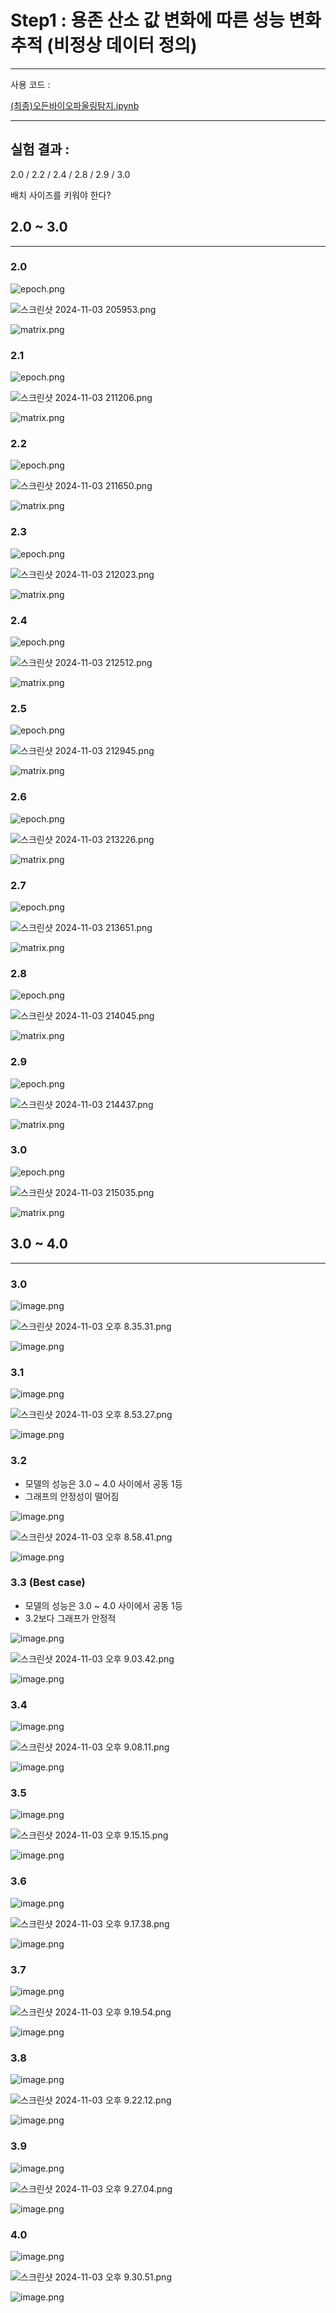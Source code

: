 # Step1 : 용존 산소 값 변화에 따른 성능 변화 추적 (비정상 데이터 정의)

---

사용 코드 : 

[(최종)오든바이오파울링탐지.ipynb](Step1%20%E1%84%8B%E1%85%AD%E1%86%BC%E1%84%8C%E1%85%A9%E1%86%AB%20%E1%84%89%E1%85%A1%E1%86%AB%E1%84%89%E1%85%A9%20%E1%84%80%E1%85%A1%E1%86%B9%20%E1%84%87%E1%85%A7%E1%86%AB%E1%84%92%E1%85%AA%E1%84%8B%E1%85%A6%20%E1%84%84%E1%85%A1%E1%84%85%E1%85%B3%E1%86%AB%20%E1%84%89%E1%85%A5%E1%86%BC%E1%84%82%E1%85%B3%E1%86%BC%20%E1%84%87%E1%85%A7%E1%86%AB%E1%84%92%E1%85%AA%20%2013308556ef3880d58401fdc55d457fd6/(%25E1%2584%258E%25E1%2585%25AC%25E1%2584%258C%25E1%2585%25A9%25E1%2586%25BC)%25E1%2584%258B%25E1%2585%25A9%25E1%2584%2583%25E1%2585%25B3%25E1%2586%25AB%25E1%2584%2587%25E1%2585%25A1%25E1%2584%258B%25E1%2585%25B5%25E1%2584%258B%25E1%2585%25A9%25E1%2584%2591%25E1%2585%25A1%25E1%2584%258B%25E1%2585%25AE%25E1%2586%25AF%25E1%2584%2585%25E1%2585%25B5%25E1%2586%25BC%25E1%2584%2590%25E1%2585%25A1%25E1%2586%25B7%25E1%2584%258C%25E1%2585%25B5.ipynb)

---

## 실험 결과 :

2.0 / 2.2 / 2.4 / 2.8 / 2.9 / 3.0

배치 사이즈를 키워야 한다?

## 2.0 ~ 3.0

---

### 2.0

![epoch.png](Step1%20%E1%84%8B%E1%85%AD%E1%86%BC%E1%84%8C%E1%85%A9%E1%86%AB%20%E1%84%89%E1%85%A1%E1%86%AB%E1%84%89%E1%85%A9%20%E1%84%80%E1%85%A1%E1%86%B9%20%E1%84%87%E1%85%A7%E1%86%AB%E1%84%92%E1%85%AA%E1%84%8B%E1%85%A6%20%E1%84%84%E1%85%A1%E1%84%85%E1%85%B3%E1%86%AB%20%E1%84%89%E1%85%A5%E1%86%BC%E1%84%82%E1%85%B3%E1%86%BC%20%E1%84%87%E1%85%A7%E1%86%AB%E1%84%92%E1%85%AA%20%2013308556ef3880d58401fdc55d457fd6/epoch.png)

![스크린샷 2024-11-03 205953.png](Step1%20%E1%84%8B%E1%85%AD%E1%86%BC%E1%84%8C%E1%85%A9%E1%86%AB%20%E1%84%89%E1%85%A1%E1%86%AB%E1%84%89%E1%85%A9%20%E1%84%80%E1%85%A1%E1%86%B9%20%E1%84%87%E1%85%A7%E1%86%AB%E1%84%92%E1%85%AA%E1%84%8B%E1%85%A6%20%E1%84%84%E1%85%A1%E1%84%85%E1%85%B3%E1%86%AB%20%E1%84%89%E1%85%A5%E1%86%BC%E1%84%82%E1%85%B3%E1%86%BC%20%E1%84%87%E1%85%A7%E1%86%AB%E1%84%92%E1%85%AA%20%2013308556ef3880d58401fdc55d457fd6/%25EC%258A%25A4%25ED%2581%25AC%25EB%25A6%25B0%25EC%2583%25B7_2024-11-03_205953.png)

![matrix.png](Step1%20%E1%84%8B%E1%85%AD%E1%86%BC%E1%84%8C%E1%85%A9%E1%86%AB%20%E1%84%89%E1%85%A1%E1%86%AB%E1%84%89%E1%85%A9%20%E1%84%80%E1%85%A1%E1%86%B9%20%E1%84%87%E1%85%A7%E1%86%AB%E1%84%92%E1%85%AA%E1%84%8B%E1%85%A6%20%E1%84%84%E1%85%A1%E1%84%85%E1%85%B3%E1%86%AB%20%E1%84%89%E1%85%A5%E1%86%BC%E1%84%82%E1%85%B3%E1%86%BC%20%E1%84%87%E1%85%A7%E1%86%AB%E1%84%92%E1%85%AA%20%2013308556ef3880d58401fdc55d457fd6/matrix.png)

### 2.1

![epoch.png](Step1%20%E1%84%8B%E1%85%AD%E1%86%BC%E1%84%8C%E1%85%A9%E1%86%AB%20%E1%84%89%E1%85%A1%E1%86%AB%E1%84%89%E1%85%A9%20%E1%84%80%E1%85%A1%E1%86%B9%20%E1%84%87%E1%85%A7%E1%86%AB%E1%84%92%E1%85%AA%E1%84%8B%E1%85%A6%20%E1%84%84%E1%85%A1%E1%84%85%E1%85%B3%E1%86%AB%20%E1%84%89%E1%85%A5%E1%86%BC%E1%84%82%E1%85%B3%E1%86%BC%20%E1%84%87%E1%85%A7%E1%86%AB%E1%84%92%E1%85%AA%20%2013308556ef3880d58401fdc55d457fd6/epoch%201.png)

![스크린샷 2024-11-03 211206.png](Step1%20%E1%84%8B%E1%85%AD%E1%86%BC%E1%84%8C%E1%85%A9%E1%86%AB%20%E1%84%89%E1%85%A1%E1%86%AB%E1%84%89%E1%85%A9%20%E1%84%80%E1%85%A1%E1%86%B9%20%E1%84%87%E1%85%A7%E1%86%AB%E1%84%92%E1%85%AA%E1%84%8B%E1%85%A6%20%E1%84%84%E1%85%A1%E1%84%85%E1%85%B3%E1%86%AB%20%E1%84%89%E1%85%A5%E1%86%BC%E1%84%82%E1%85%B3%E1%86%BC%20%E1%84%87%E1%85%A7%E1%86%AB%E1%84%92%E1%85%AA%20%2013308556ef3880d58401fdc55d457fd6/%25EC%258A%25A4%25ED%2581%25AC%25EB%25A6%25B0%25EC%2583%25B7_2024-11-03_211206.png)

![matrix.png](Step1%20%E1%84%8B%E1%85%AD%E1%86%BC%E1%84%8C%E1%85%A9%E1%86%AB%20%E1%84%89%E1%85%A1%E1%86%AB%E1%84%89%E1%85%A9%20%E1%84%80%E1%85%A1%E1%86%B9%20%E1%84%87%E1%85%A7%E1%86%AB%E1%84%92%E1%85%AA%E1%84%8B%E1%85%A6%20%E1%84%84%E1%85%A1%E1%84%85%E1%85%B3%E1%86%AB%20%E1%84%89%E1%85%A5%E1%86%BC%E1%84%82%E1%85%B3%E1%86%BC%20%E1%84%87%E1%85%A7%E1%86%AB%E1%84%92%E1%85%AA%20%2013308556ef3880d58401fdc55d457fd6/matrix%201.png)

### 2.2

![epoch.png](Step1%20%E1%84%8B%E1%85%AD%E1%86%BC%E1%84%8C%E1%85%A9%E1%86%AB%20%E1%84%89%E1%85%A1%E1%86%AB%E1%84%89%E1%85%A9%20%E1%84%80%E1%85%A1%E1%86%B9%20%E1%84%87%E1%85%A7%E1%86%AB%E1%84%92%E1%85%AA%E1%84%8B%E1%85%A6%20%E1%84%84%E1%85%A1%E1%84%85%E1%85%B3%E1%86%AB%20%E1%84%89%E1%85%A5%E1%86%BC%E1%84%82%E1%85%B3%E1%86%BC%20%E1%84%87%E1%85%A7%E1%86%AB%E1%84%92%E1%85%AA%20%2013308556ef3880d58401fdc55d457fd6/epoch%202.png)

![스크린샷 2024-11-03 211650.png](Step1%20%E1%84%8B%E1%85%AD%E1%86%BC%E1%84%8C%E1%85%A9%E1%86%AB%20%E1%84%89%E1%85%A1%E1%86%AB%E1%84%89%E1%85%A9%20%E1%84%80%E1%85%A1%E1%86%B9%20%E1%84%87%E1%85%A7%E1%86%AB%E1%84%92%E1%85%AA%E1%84%8B%E1%85%A6%20%E1%84%84%E1%85%A1%E1%84%85%E1%85%B3%E1%86%AB%20%E1%84%89%E1%85%A5%E1%86%BC%E1%84%82%E1%85%B3%E1%86%BC%20%E1%84%87%E1%85%A7%E1%86%AB%E1%84%92%E1%85%AA%20%2013308556ef3880d58401fdc55d457fd6/%25EC%258A%25A4%25ED%2581%25AC%25EB%25A6%25B0%25EC%2583%25B7_2024-11-03_211650.png)

![matrix.png](Step1%20%E1%84%8B%E1%85%AD%E1%86%BC%E1%84%8C%E1%85%A9%E1%86%AB%20%E1%84%89%E1%85%A1%E1%86%AB%E1%84%89%E1%85%A9%20%E1%84%80%E1%85%A1%E1%86%B9%20%E1%84%87%E1%85%A7%E1%86%AB%E1%84%92%E1%85%AA%E1%84%8B%E1%85%A6%20%E1%84%84%E1%85%A1%E1%84%85%E1%85%B3%E1%86%AB%20%E1%84%89%E1%85%A5%E1%86%BC%E1%84%82%E1%85%B3%E1%86%BC%20%E1%84%87%E1%85%A7%E1%86%AB%E1%84%92%E1%85%AA%20%2013308556ef3880d58401fdc55d457fd6/matrix%202.png)

### 2.3

![epoch.png](Step1%20%E1%84%8B%E1%85%AD%E1%86%BC%E1%84%8C%E1%85%A9%E1%86%AB%20%E1%84%89%E1%85%A1%E1%86%AB%E1%84%89%E1%85%A9%20%E1%84%80%E1%85%A1%E1%86%B9%20%E1%84%87%E1%85%A7%E1%86%AB%E1%84%92%E1%85%AA%E1%84%8B%E1%85%A6%20%E1%84%84%E1%85%A1%E1%84%85%E1%85%B3%E1%86%AB%20%E1%84%89%E1%85%A5%E1%86%BC%E1%84%82%E1%85%B3%E1%86%BC%20%E1%84%87%E1%85%A7%E1%86%AB%E1%84%92%E1%85%AA%20%2013308556ef3880d58401fdc55d457fd6/epoch%203.png)

![스크린샷 2024-11-03 212023.png](Step1%20%E1%84%8B%E1%85%AD%E1%86%BC%E1%84%8C%E1%85%A9%E1%86%AB%20%E1%84%89%E1%85%A1%E1%86%AB%E1%84%89%E1%85%A9%20%E1%84%80%E1%85%A1%E1%86%B9%20%E1%84%87%E1%85%A7%E1%86%AB%E1%84%92%E1%85%AA%E1%84%8B%E1%85%A6%20%E1%84%84%E1%85%A1%E1%84%85%E1%85%B3%E1%86%AB%20%E1%84%89%E1%85%A5%E1%86%BC%E1%84%82%E1%85%B3%E1%86%BC%20%E1%84%87%E1%85%A7%E1%86%AB%E1%84%92%E1%85%AA%20%2013308556ef3880d58401fdc55d457fd6/%25EC%258A%25A4%25ED%2581%25AC%25EB%25A6%25B0%25EC%2583%25B7_2024-11-03_212023.png)

![matrix.png](Step1%20%E1%84%8B%E1%85%AD%E1%86%BC%E1%84%8C%E1%85%A9%E1%86%AB%20%E1%84%89%E1%85%A1%E1%86%AB%E1%84%89%E1%85%A9%20%E1%84%80%E1%85%A1%E1%86%B9%20%E1%84%87%E1%85%A7%E1%86%AB%E1%84%92%E1%85%AA%E1%84%8B%E1%85%A6%20%E1%84%84%E1%85%A1%E1%84%85%E1%85%B3%E1%86%AB%20%E1%84%89%E1%85%A5%E1%86%BC%E1%84%82%E1%85%B3%E1%86%BC%20%E1%84%87%E1%85%A7%E1%86%AB%E1%84%92%E1%85%AA%20%2013308556ef3880d58401fdc55d457fd6/matrix%203.png)

### 2.4

![epoch.png](Step1%20%E1%84%8B%E1%85%AD%E1%86%BC%E1%84%8C%E1%85%A9%E1%86%AB%20%E1%84%89%E1%85%A1%E1%86%AB%E1%84%89%E1%85%A9%20%E1%84%80%E1%85%A1%E1%86%B9%20%E1%84%87%E1%85%A7%E1%86%AB%E1%84%92%E1%85%AA%E1%84%8B%E1%85%A6%20%E1%84%84%E1%85%A1%E1%84%85%E1%85%B3%E1%86%AB%20%E1%84%89%E1%85%A5%E1%86%BC%E1%84%82%E1%85%B3%E1%86%BC%20%E1%84%87%E1%85%A7%E1%86%AB%E1%84%92%E1%85%AA%20%2013308556ef3880d58401fdc55d457fd6/epoch%204.png)

![스크린샷 2024-11-03 212512.png](Step1%20%E1%84%8B%E1%85%AD%E1%86%BC%E1%84%8C%E1%85%A9%E1%86%AB%20%E1%84%89%E1%85%A1%E1%86%AB%E1%84%89%E1%85%A9%20%E1%84%80%E1%85%A1%E1%86%B9%20%E1%84%87%E1%85%A7%E1%86%AB%E1%84%92%E1%85%AA%E1%84%8B%E1%85%A6%20%E1%84%84%E1%85%A1%E1%84%85%E1%85%B3%E1%86%AB%20%E1%84%89%E1%85%A5%E1%86%BC%E1%84%82%E1%85%B3%E1%86%BC%20%E1%84%87%E1%85%A7%E1%86%AB%E1%84%92%E1%85%AA%20%2013308556ef3880d58401fdc55d457fd6/%25EC%258A%25A4%25ED%2581%25AC%25EB%25A6%25B0%25EC%2583%25B7_2024-11-03_212512.png)

![matrix.png](Step1%20%E1%84%8B%E1%85%AD%E1%86%BC%E1%84%8C%E1%85%A9%E1%86%AB%20%E1%84%89%E1%85%A1%E1%86%AB%E1%84%89%E1%85%A9%20%E1%84%80%E1%85%A1%E1%86%B9%20%E1%84%87%E1%85%A7%E1%86%AB%E1%84%92%E1%85%AA%E1%84%8B%E1%85%A6%20%E1%84%84%E1%85%A1%E1%84%85%E1%85%B3%E1%86%AB%20%E1%84%89%E1%85%A5%E1%86%BC%E1%84%82%E1%85%B3%E1%86%BC%20%E1%84%87%E1%85%A7%E1%86%AB%E1%84%92%E1%85%AA%20%2013308556ef3880d58401fdc55d457fd6/matrix%204.png)

### 2.5

![epoch.png](Step1%20%E1%84%8B%E1%85%AD%E1%86%BC%E1%84%8C%E1%85%A9%E1%86%AB%20%E1%84%89%E1%85%A1%E1%86%AB%E1%84%89%E1%85%A9%20%E1%84%80%E1%85%A1%E1%86%B9%20%E1%84%87%E1%85%A7%E1%86%AB%E1%84%92%E1%85%AA%E1%84%8B%E1%85%A6%20%E1%84%84%E1%85%A1%E1%84%85%E1%85%B3%E1%86%AB%20%E1%84%89%E1%85%A5%E1%86%BC%E1%84%82%E1%85%B3%E1%86%BC%20%E1%84%87%E1%85%A7%E1%86%AB%E1%84%92%E1%85%AA%20%2013308556ef3880d58401fdc55d457fd6/epoch%205.png)

![스크린샷 2024-11-03 212945.png](Step1%20%E1%84%8B%E1%85%AD%E1%86%BC%E1%84%8C%E1%85%A9%E1%86%AB%20%E1%84%89%E1%85%A1%E1%86%AB%E1%84%89%E1%85%A9%20%E1%84%80%E1%85%A1%E1%86%B9%20%E1%84%87%E1%85%A7%E1%86%AB%E1%84%92%E1%85%AA%E1%84%8B%E1%85%A6%20%E1%84%84%E1%85%A1%E1%84%85%E1%85%B3%E1%86%AB%20%E1%84%89%E1%85%A5%E1%86%BC%E1%84%82%E1%85%B3%E1%86%BC%20%E1%84%87%E1%85%A7%E1%86%AB%E1%84%92%E1%85%AA%20%2013308556ef3880d58401fdc55d457fd6/%25EC%258A%25A4%25ED%2581%25AC%25EB%25A6%25B0%25EC%2583%25B7_2024-11-03_212945.png)

![matrix.png](Step1%20%E1%84%8B%E1%85%AD%E1%86%BC%E1%84%8C%E1%85%A9%E1%86%AB%20%E1%84%89%E1%85%A1%E1%86%AB%E1%84%89%E1%85%A9%20%E1%84%80%E1%85%A1%E1%86%B9%20%E1%84%87%E1%85%A7%E1%86%AB%E1%84%92%E1%85%AA%E1%84%8B%E1%85%A6%20%E1%84%84%E1%85%A1%E1%84%85%E1%85%B3%E1%86%AB%20%E1%84%89%E1%85%A5%E1%86%BC%E1%84%82%E1%85%B3%E1%86%BC%20%E1%84%87%E1%85%A7%E1%86%AB%E1%84%92%E1%85%AA%20%2013308556ef3880d58401fdc55d457fd6/matrix%205.png)

### 2.6

![epoch.png](Step1%20%E1%84%8B%E1%85%AD%E1%86%BC%E1%84%8C%E1%85%A9%E1%86%AB%20%E1%84%89%E1%85%A1%E1%86%AB%E1%84%89%E1%85%A9%20%E1%84%80%E1%85%A1%E1%86%B9%20%E1%84%87%E1%85%A7%E1%86%AB%E1%84%92%E1%85%AA%E1%84%8B%E1%85%A6%20%E1%84%84%E1%85%A1%E1%84%85%E1%85%B3%E1%86%AB%20%E1%84%89%E1%85%A5%E1%86%BC%E1%84%82%E1%85%B3%E1%86%BC%20%E1%84%87%E1%85%A7%E1%86%AB%E1%84%92%E1%85%AA%20%2013308556ef3880d58401fdc55d457fd6/epoch%206.png)

![스크린샷 2024-11-03 213226.png](Step1%20%E1%84%8B%E1%85%AD%E1%86%BC%E1%84%8C%E1%85%A9%E1%86%AB%20%E1%84%89%E1%85%A1%E1%86%AB%E1%84%89%E1%85%A9%20%E1%84%80%E1%85%A1%E1%86%B9%20%E1%84%87%E1%85%A7%E1%86%AB%E1%84%92%E1%85%AA%E1%84%8B%E1%85%A6%20%E1%84%84%E1%85%A1%E1%84%85%E1%85%B3%E1%86%AB%20%E1%84%89%E1%85%A5%E1%86%BC%E1%84%82%E1%85%B3%E1%86%BC%20%E1%84%87%E1%85%A7%E1%86%AB%E1%84%92%E1%85%AA%20%2013308556ef3880d58401fdc55d457fd6/%25EC%258A%25A4%25ED%2581%25AC%25EB%25A6%25B0%25EC%2583%25B7_2024-11-03_213226.png)

![matrix.png](Step1%20%E1%84%8B%E1%85%AD%E1%86%BC%E1%84%8C%E1%85%A9%E1%86%AB%20%E1%84%89%E1%85%A1%E1%86%AB%E1%84%89%E1%85%A9%20%E1%84%80%E1%85%A1%E1%86%B9%20%E1%84%87%E1%85%A7%E1%86%AB%E1%84%92%E1%85%AA%E1%84%8B%E1%85%A6%20%E1%84%84%E1%85%A1%E1%84%85%E1%85%B3%E1%86%AB%20%E1%84%89%E1%85%A5%E1%86%BC%E1%84%82%E1%85%B3%E1%86%BC%20%E1%84%87%E1%85%A7%E1%86%AB%E1%84%92%E1%85%AA%20%2013308556ef3880d58401fdc55d457fd6/matrix%206.png)

### 2.7

![epoch.png](Step1%20%E1%84%8B%E1%85%AD%E1%86%BC%E1%84%8C%E1%85%A9%E1%86%AB%20%E1%84%89%E1%85%A1%E1%86%AB%E1%84%89%E1%85%A9%20%E1%84%80%E1%85%A1%E1%86%B9%20%E1%84%87%E1%85%A7%E1%86%AB%E1%84%92%E1%85%AA%E1%84%8B%E1%85%A6%20%E1%84%84%E1%85%A1%E1%84%85%E1%85%B3%E1%86%AB%20%E1%84%89%E1%85%A5%E1%86%BC%E1%84%82%E1%85%B3%E1%86%BC%20%E1%84%87%E1%85%A7%E1%86%AB%E1%84%92%E1%85%AA%20%2013308556ef3880d58401fdc55d457fd6/epoch%207.png)

![스크린샷 2024-11-03 213651.png](Step1%20%E1%84%8B%E1%85%AD%E1%86%BC%E1%84%8C%E1%85%A9%E1%86%AB%20%E1%84%89%E1%85%A1%E1%86%AB%E1%84%89%E1%85%A9%20%E1%84%80%E1%85%A1%E1%86%B9%20%E1%84%87%E1%85%A7%E1%86%AB%E1%84%92%E1%85%AA%E1%84%8B%E1%85%A6%20%E1%84%84%E1%85%A1%E1%84%85%E1%85%B3%E1%86%AB%20%E1%84%89%E1%85%A5%E1%86%BC%E1%84%82%E1%85%B3%E1%86%BC%20%E1%84%87%E1%85%A7%E1%86%AB%E1%84%92%E1%85%AA%20%2013308556ef3880d58401fdc55d457fd6/%25EC%258A%25A4%25ED%2581%25AC%25EB%25A6%25B0%25EC%2583%25B7_2024-11-03_213651.png)

![matrix.png](Step1%20%E1%84%8B%E1%85%AD%E1%86%BC%E1%84%8C%E1%85%A9%E1%86%AB%20%E1%84%89%E1%85%A1%E1%86%AB%E1%84%89%E1%85%A9%20%E1%84%80%E1%85%A1%E1%86%B9%20%E1%84%87%E1%85%A7%E1%86%AB%E1%84%92%E1%85%AA%E1%84%8B%E1%85%A6%20%E1%84%84%E1%85%A1%E1%84%85%E1%85%B3%E1%86%AB%20%E1%84%89%E1%85%A5%E1%86%BC%E1%84%82%E1%85%B3%E1%86%BC%20%E1%84%87%E1%85%A7%E1%86%AB%E1%84%92%E1%85%AA%20%2013308556ef3880d58401fdc55d457fd6/matrix%207.png)

### 2.8

![epoch.png](Step1%20%E1%84%8B%E1%85%AD%E1%86%BC%E1%84%8C%E1%85%A9%E1%86%AB%20%E1%84%89%E1%85%A1%E1%86%AB%E1%84%89%E1%85%A9%20%E1%84%80%E1%85%A1%E1%86%B9%20%E1%84%87%E1%85%A7%E1%86%AB%E1%84%92%E1%85%AA%E1%84%8B%E1%85%A6%20%E1%84%84%E1%85%A1%E1%84%85%E1%85%B3%E1%86%AB%20%E1%84%89%E1%85%A5%E1%86%BC%E1%84%82%E1%85%B3%E1%86%BC%20%E1%84%87%E1%85%A7%E1%86%AB%E1%84%92%E1%85%AA%20%2013308556ef3880d58401fdc55d457fd6/epoch%208.png)

![스크린샷 2024-11-03 214045.png](Step1%20%E1%84%8B%E1%85%AD%E1%86%BC%E1%84%8C%E1%85%A9%E1%86%AB%20%E1%84%89%E1%85%A1%E1%86%AB%E1%84%89%E1%85%A9%20%E1%84%80%E1%85%A1%E1%86%B9%20%E1%84%87%E1%85%A7%E1%86%AB%E1%84%92%E1%85%AA%E1%84%8B%E1%85%A6%20%E1%84%84%E1%85%A1%E1%84%85%E1%85%B3%E1%86%AB%20%E1%84%89%E1%85%A5%E1%86%BC%E1%84%82%E1%85%B3%E1%86%BC%20%E1%84%87%E1%85%A7%E1%86%AB%E1%84%92%E1%85%AA%20%2013308556ef3880d58401fdc55d457fd6/%25EC%258A%25A4%25ED%2581%25AC%25EB%25A6%25B0%25EC%2583%25B7_2024-11-03_214045.png)

![matrix.png](Step1%20%E1%84%8B%E1%85%AD%E1%86%BC%E1%84%8C%E1%85%A9%E1%86%AB%20%E1%84%89%E1%85%A1%E1%86%AB%E1%84%89%E1%85%A9%20%E1%84%80%E1%85%A1%E1%86%B9%20%E1%84%87%E1%85%A7%E1%86%AB%E1%84%92%E1%85%AA%E1%84%8B%E1%85%A6%20%E1%84%84%E1%85%A1%E1%84%85%E1%85%B3%E1%86%AB%20%E1%84%89%E1%85%A5%E1%86%BC%E1%84%82%E1%85%B3%E1%86%BC%20%E1%84%87%E1%85%A7%E1%86%AB%E1%84%92%E1%85%AA%20%2013308556ef3880d58401fdc55d457fd6/matrix%208.png)

### 2.9

![epoch.png](Step1%20%E1%84%8B%E1%85%AD%E1%86%BC%E1%84%8C%E1%85%A9%E1%86%AB%20%E1%84%89%E1%85%A1%E1%86%AB%E1%84%89%E1%85%A9%20%E1%84%80%E1%85%A1%E1%86%B9%20%E1%84%87%E1%85%A7%E1%86%AB%E1%84%92%E1%85%AA%E1%84%8B%E1%85%A6%20%E1%84%84%E1%85%A1%E1%84%85%E1%85%B3%E1%86%AB%20%E1%84%89%E1%85%A5%E1%86%BC%E1%84%82%E1%85%B3%E1%86%BC%20%E1%84%87%E1%85%A7%E1%86%AB%E1%84%92%E1%85%AA%20%2013308556ef3880d58401fdc55d457fd6/epoch%209.png)

![스크린샷 2024-11-03 214437.png](Step1%20%E1%84%8B%E1%85%AD%E1%86%BC%E1%84%8C%E1%85%A9%E1%86%AB%20%E1%84%89%E1%85%A1%E1%86%AB%E1%84%89%E1%85%A9%20%E1%84%80%E1%85%A1%E1%86%B9%20%E1%84%87%E1%85%A7%E1%86%AB%E1%84%92%E1%85%AA%E1%84%8B%E1%85%A6%20%E1%84%84%E1%85%A1%E1%84%85%E1%85%B3%E1%86%AB%20%E1%84%89%E1%85%A5%E1%86%BC%E1%84%82%E1%85%B3%E1%86%BC%20%E1%84%87%E1%85%A7%E1%86%AB%E1%84%92%E1%85%AA%20%2013308556ef3880d58401fdc55d457fd6/%25EC%258A%25A4%25ED%2581%25AC%25EB%25A6%25B0%25EC%2583%25B7_2024-11-03_214437.png)

![matrix.png](Step1%20%E1%84%8B%E1%85%AD%E1%86%BC%E1%84%8C%E1%85%A9%E1%86%AB%20%E1%84%89%E1%85%A1%E1%86%AB%E1%84%89%E1%85%A9%20%E1%84%80%E1%85%A1%E1%86%B9%20%E1%84%87%E1%85%A7%E1%86%AB%E1%84%92%E1%85%AA%E1%84%8B%E1%85%A6%20%E1%84%84%E1%85%A1%E1%84%85%E1%85%B3%E1%86%AB%20%E1%84%89%E1%85%A5%E1%86%BC%E1%84%82%E1%85%B3%E1%86%BC%20%E1%84%87%E1%85%A7%E1%86%AB%E1%84%92%E1%85%AA%20%2013308556ef3880d58401fdc55d457fd6/matrix%209.png)

### 3.0

![epoch.png](Step1%20%E1%84%8B%E1%85%AD%E1%86%BC%E1%84%8C%E1%85%A9%E1%86%AB%20%E1%84%89%E1%85%A1%E1%86%AB%E1%84%89%E1%85%A9%20%E1%84%80%E1%85%A1%E1%86%B9%20%E1%84%87%E1%85%A7%E1%86%AB%E1%84%92%E1%85%AA%E1%84%8B%E1%85%A6%20%E1%84%84%E1%85%A1%E1%84%85%E1%85%B3%E1%86%AB%20%E1%84%89%E1%85%A5%E1%86%BC%E1%84%82%E1%85%B3%E1%86%BC%20%E1%84%87%E1%85%A7%E1%86%AB%E1%84%92%E1%85%AA%20%2013308556ef3880d58401fdc55d457fd6/epoch%2010.png)

![스크린샷 2024-11-03 215035.png](Step1%20%E1%84%8B%E1%85%AD%E1%86%BC%E1%84%8C%E1%85%A9%E1%86%AB%20%E1%84%89%E1%85%A1%E1%86%AB%E1%84%89%E1%85%A9%20%E1%84%80%E1%85%A1%E1%86%B9%20%E1%84%87%E1%85%A7%E1%86%AB%E1%84%92%E1%85%AA%E1%84%8B%E1%85%A6%20%E1%84%84%E1%85%A1%E1%84%85%E1%85%B3%E1%86%AB%20%E1%84%89%E1%85%A5%E1%86%BC%E1%84%82%E1%85%B3%E1%86%BC%20%E1%84%87%E1%85%A7%E1%86%AB%E1%84%92%E1%85%AA%20%2013308556ef3880d58401fdc55d457fd6/%25EC%258A%25A4%25ED%2581%25AC%25EB%25A6%25B0%25EC%2583%25B7_2024-11-03_215035.png)

![matrix.png](Step1%20%E1%84%8B%E1%85%AD%E1%86%BC%E1%84%8C%E1%85%A9%E1%86%AB%20%E1%84%89%E1%85%A1%E1%86%AB%E1%84%89%E1%85%A9%20%E1%84%80%E1%85%A1%E1%86%B9%20%E1%84%87%E1%85%A7%E1%86%AB%E1%84%92%E1%85%AA%E1%84%8B%E1%85%A6%20%E1%84%84%E1%85%A1%E1%84%85%E1%85%B3%E1%86%AB%20%E1%84%89%E1%85%A5%E1%86%BC%E1%84%82%E1%85%B3%E1%86%BC%20%E1%84%87%E1%85%A7%E1%86%AB%E1%84%92%E1%85%AA%20%2013308556ef3880d58401fdc55d457fd6/matrix%2010.png)

## 3.0 ~ 4.0

---

### 3.0

![image.png](Step1%20%E1%84%8B%E1%85%AD%E1%86%BC%E1%84%8C%E1%85%A9%E1%86%AB%20%E1%84%89%E1%85%A1%E1%86%AB%E1%84%89%E1%85%A9%20%E1%84%80%E1%85%A1%E1%86%B9%20%E1%84%87%E1%85%A7%E1%86%AB%E1%84%92%E1%85%AA%E1%84%8B%E1%85%A6%20%E1%84%84%E1%85%A1%E1%84%85%E1%85%B3%E1%86%AB%20%E1%84%89%E1%85%A5%E1%86%BC%E1%84%82%E1%85%B3%E1%86%BC%20%E1%84%87%E1%85%A7%E1%86%AB%E1%84%92%E1%85%AA%20%2013308556ef3880d58401fdc55d457fd6/image.png)

![스크린샷 2024-11-03 오후 8.35.31.png](Step1%20%E1%84%8B%E1%85%AD%E1%86%BC%E1%84%8C%E1%85%A9%E1%86%AB%20%E1%84%89%E1%85%A1%E1%86%AB%E1%84%89%E1%85%A9%20%E1%84%80%E1%85%A1%E1%86%B9%20%E1%84%87%E1%85%A7%E1%86%AB%E1%84%92%E1%85%AA%E1%84%8B%E1%85%A6%20%E1%84%84%E1%85%A1%E1%84%85%E1%85%B3%E1%86%AB%20%E1%84%89%E1%85%A5%E1%86%BC%E1%84%82%E1%85%B3%E1%86%BC%20%E1%84%87%E1%85%A7%E1%86%AB%E1%84%92%E1%85%AA%20%2013308556ef3880d58401fdc55d457fd6/%25E1%2584%2589%25E1%2585%25B3%25E1%2584%258F%25E1%2585%25B3%25E1%2584%2585%25E1%2585%25B5%25E1%2586%25AB%25E1%2584%2589%25E1%2585%25A3%25E1%2586%25BA_2024-11-03_%25E1%2584%258B%25E1%2585%25A9%25E1%2584%2592%25E1%2585%25AE_8.35.31.png)

![image.png](Step1%20%E1%84%8B%E1%85%AD%E1%86%BC%E1%84%8C%E1%85%A9%E1%86%AB%20%E1%84%89%E1%85%A1%E1%86%AB%E1%84%89%E1%85%A9%20%E1%84%80%E1%85%A1%E1%86%B9%20%E1%84%87%E1%85%A7%E1%86%AB%E1%84%92%E1%85%AA%E1%84%8B%E1%85%A6%20%E1%84%84%E1%85%A1%E1%84%85%E1%85%B3%E1%86%AB%20%E1%84%89%E1%85%A5%E1%86%BC%E1%84%82%E1%85%B3%E1%86%BC%20%E1%84%87%E1%85%A7%E1%86%AB%E1%84%92%E1%85%AA%20%2013308556ef3880d58401fdc55d457fd6/image%201.png)

### 3.1

![image.png](Step1%20%E1%84%8B%E1%85%AD%E1%86%BC%E1%84%8C%E1%85%A9%E1%86%AB%20%E1%84%89%E1%85%A1%E1%86%AB%E1%84%89%E1%85%A9%20%E1%84%80%E1%85%A1%E1%86%B9%20%E1%84%87%E1%85%A7%E1%86%AB%E1%84%92%E1%85%AA%E1%84%8B%E1%85%A6%20%E1%84%84%E1%85%A1%E1%84%85%E1%85%B3%E1%86%AB%20%E1%84%89%E1%85%A5%E1%86%BC%E1%84%82%E1%85%B3%E1%86%BC%20%E1%84%87%E1%85%A7%E1%86%AB%E1%84%92%E1%85%AA%20%2013308556ef3880d58401fdc55d457fd6/image%202.png)

![스크린샷 2024-11-03 오후 8.53.27.png](Step1%20%E1%84%8B%E1%85%AD%E1%86%BC%E1%84%8C%E1%85%A9%E1%86%AB%20%E1%84%89%E1%85%A1%E1%86%AB%E1%84%89%E1%85%A9%20%E1%84%80%E1%85%A1%E1%86%B9%20%E1%84%87%E1%85%A7%E1%86%AB%E1%84%92%E1%85%AA%E1%84%8B%E1%85%A6%20%E1%84%84%E1%85%A1%E1%84%85%E1%85%B3%E1%86%AB%20%E1%84%89%E1%85%A5%E1%86%BC%E1%84%82%E1%85%B3%E1%86%BC%20%E1%84%87%E1%85%A7%E1%86%AB%E1%84%92%E1%85%AA%20%2013308556ef3880d58401fdc55d457fd6/%25E1%2584%2589%25E1%2585%25B3%25E1%2584%258F%25E1%2585%25B3%25E1%2584%2585%25E1%2585%25B5%25E1%2586%25AB%25E1%2584%2589%25E1%2585%25A3%25E1%2586%25BA_2024-11-03_%25E1%2584%258B%25E1%2585%25A9%25E1%2584%2592%25E1%2585%25AE_8.53.27.png)

![image.png](Step1%20%E1%84%8B%E1%85%AD%E1%86%BC%E1%84%8C%E1%85%A9%E1%86%AB%20%E1%84%89%E1%85%A1%E1%86%AB%E1%84%89%E1%85%A9%20%E1%84%80%E1%85%A1%E1%86%B9%20%E1%84%87%E1%85%A7%E1%86%AB%E1%84%92%E1%85%AA%E1%84%8B%E1%85%A6%20%E1%84%84%E1%85%A1%E1%84%85%E1%85%B3%E1%86%AB%20%E1%84%89%E1%85%A5%E1%86%BC%E1%84%82%E1%85%B3%E1%86%BC%20%E1%84%87%E1%85%A7%E1%86%AB%E1%84%92%E1%85%AA%20%2013308556ef3880d58401fdc55d457fd6/image%203.png)

### 3.2

- 모델의 성능은 3.0 ~ 4.0 사이에서 공동 1등
- 그래프의 안정성이 떨어짐

![image.png](Step1%20%E1%84%8B%E1%85%AD%E1%86%BC%E1%84%8C%E1%85%A9%E1%86%AB%20%E1%84%89%E1%85%A1%E1%86%AB%E1%84%89%E1%85%A9%20%E1%84%80%E1%85%A1%E1%86%B9%20%E1%84%87%E1%85%A7%E1%86%AB%E1%84%92%E1%85%AA%E1%84%8B%E1%85%A6%20%E1%84%84%E1%85%A1%E1%84%85%E1%85%B3%E1%86%AB%20%E1%84%89%E1%85%A5%E1%86%BC%E1%84%82%E1%85%B3%E1%86%BC%20%E1%84%87%E1%85%A7%E1%86%AB%E1%84%92%E1%85%AA%20%2013308556ef3880d58401fdc55d457fd6/image%204.png)

![스크린샷 2024-11-03 오후 8.58.41.png](Step1%20%E1%84%8B%E1%85%AD%E1%86%BC%E1%84%8C%E1%85%A9%E1%86%AB%20%E1%84%89%E1%85%A1%E1%86%AB%E1%84%89%E1%85%A9%20%E1%84%80%E1%85%A1%E1%86%B9%20%E1%84%87%E1%85%A7%E1%86%AB%E1%84%92%E1%85%AA%E1%84%8B%E1%85%A6%20%E1%84%84%E1%85%A1%E1%84%85%E1%85%B3%E1%86%AB%20%E1%84%89%E1%85%A5%E1%86%BC%E1%84%82%E1%85%B3%E1%86%BC%20%E1%84%87%E1%85%A7%E1%86%AB%E1%84%92%E1%85%AA%20%2013308556ef3880d58401fdc55d457fd6/%25E1%2584%2589%25E1%2585%25B3%25E1%2584%258F%25E1%2585%25B3%25E1%2584%2585%25E1%2585%25B5%25E1%2586%25AB%25E1%2584%2589%25E1%2585%25A3%25E1%2586%25BA_2024-11-03_%25E1%2584%258B%25E1%2585%25A9%25E1%2584%2592%25E1%2585%25AE_8.58.41.png)

![image.png](Step1%20%E1%84%8B%E1%85%AD%E1%86%BC%E1%84%8C%E1%85%A9%E1%86%AB%20%E1%84%89%E1%85%A1%E1%86%AB%E1%84%89%E1%85%A9%20%E1%84%80%E1%85%A1%E1%86%B9%20%E1%84%87%E1%85%A7%E1%86%AB%E1%84%92%E1%85%AA%E1%84%8B%E1%85%A6%20%E1%84%84%E1%85%A1%E1%84%85%E1%85%B3%E1%86%AB%20%E1%84%89%E1%85%A5%E1%86%BC%E1%84%82%E1%85%B3%E1%86%BC%20%E1%84%87%E1%85%A7%E1%86%AB%E1%84%92%E1%85%AA%20%2013308556ef3880d58401fdc55d457fd6/image%205.png)

### 3.3 (Best case)

- 모델의 성능은 3.0 ~ 4.0 사이에서 공동 1등
- 3.2보다 그래프가 안정적

![image.png](Step1%20%E1%84%8B%E1%85%AD%E1%86%BC%E1%84%8C%E1%85%A9%E1%86%AB%20%E1%84%89%E1%85%A1%E1%86%AB%E1%84%89%E1%85%A9%20%E1%84%80%E1%85%A1%E1%86%B9%20%E1%84%87%E1%85%A7%E1%86%AB%E1%84%92%E1%85%AA%E1%84%8B%E1%85%A6%20%E1%84%84%E1%85%A1%E1%84%85%E1%85%B3%E1%86%AB%20%E1%84%89%E1%85%A5%E1%86%BC%E1%84%82%E1%85%B3%E1%86%BC%20%E1%84%87%E1%85%A7%E1%86%AB%E1%84%92%E1%85%AA%20%2013308556ef3880d58401fdc55d457fd6/image%206.png)

![스크린샷 2024-11-03 오후 9.03.42.png](Step1%20%E1%84%8B%E1%85%AD%E1%86%BC%E1%84%8C%E1%85%A9%E1%86%AB%20%E1%84%89%E1%85%A1%E1%86%AB%E1%84%89%E1%85%A9%20%E1%84%80%E1%85%A1%E1%86%B9%20%E1%84%87%E1%85%A7%E1%86%AB%E1%84%92%E1%85%AA%E1%84%8B%E1%85%A6%20%E1%84%84%E1%85%A1%E1%84%85%E1%85%B3%E1%86%AB%20%E1%84%89%E1%85%A5%E1%86%BC%E1%84%82%E1%85%B3%E1%86%BC%20%E1%84%87%E1%85%A7%E1%86%AB%E1%84%92%E1%85%AA%20%2013308556ef3880d58401fdc55d457fd6/%25E1%2584%2589%25E1%2585%25B3%25E1%2584%258F%25E1%2585%25B3%25E1%2584%2585%25E1%2585%25B5%25E1%2586%25AB%25E1%2584%2589%25E1%2585%25A3%25E1%2586%25BA_2024-11-03_%25E1%2584%258B%25E1%2585%25A9%25E1%2584%2592%25E1%2585%25AE_9.03.42.png)

![image.png](Step1%20%E1%84%8B%E1%85%AD%E1%86%BC%E1%84%8C%E1%85%A9%E1%86%AB%20%E1%84%89%E1%85%A1%E1%86%AB%E1%84%89%E1%85%A9%20%E1%84%80%E1%85%A1%E1%86%B9%20%E1%84%87%E1%85%A7%E1%86%AB%E1%84%92%E1%85%AA%E1%84%8B%E1%85%A6%20%E1%84%84%E1%85%A1%E1%84%85%E1%85%B3%E1%86%AB%20%E1%84%89%E1%85%A5%E1%86%BC%E1%84%82%E1%85%B3%E1%86%BC%20%E1%84%87%E1%85%A7%E1%86%AB%E1%84%92%E1%85%AA%20%2013308556ef3880d58401fdc55d457fd6/image%207.png)

### 3.4

![image.png](Step1%20%E1%84%8B%E1%85%AD%E1%86%BC%E1%84%8C%E1%85%A9%E1%86%AB%20%E1%84%89%E1%85%A1%E1%86%AB%E1%84%89%E1%85%A9%20%E1%84%80%E1%85%A1%E1%86%B9%20%E1%84%87%E1%85%A7%E1%86%AB%E1%84%92%E1%85%AA%E1%84%8B%E1%85%A6%20%E1%84%84%E1%85%A1%E1%84%85%E1%85%B3%E1%86%AB%20%E1%84%89%E1%85%A5%E1%86%BC%E1%84%82%E1%85%B3%E1%86%BC%20%E1%84%87%E1%85%A7%E1%86%AB%E1%84%92%E1%85%AA%20%2013308556ef3880d58401fdc55d457fd6/image%208.png)

![스크린샷 2024-11-03 오후 9.08.11.png](Step1%20%E1%84%8B%E1%85%AD%E1%86%BC%E1%84%8C%E1%85%A9%E1%86%AB%20%E1%84%89%E1%85%A1%E1%86%AB%E1%84%89%E1%85%A9%20%E1%84%80%E1%85%A1%E1%86%B9%20%E1%84%87%E1%85%A7%E1%86%AB%E1%84%92%E1%85%AA%E1%84%8B%E1%85%A6%20%E1%84%84%E1%85%A1%E1%84%85%E1%85%B3%E1%86%AB%20%E1%84%89%E1%85%A5%E1%86%BC%E1%84%82%E1%85%B3%E1%86%BC%20%E1%84%87%E1%85%A7%E1%86%AB%E1%84%92%E1%85%AA%20%2013308556ef3880d58401fdc55d457fd6/%25E1%2584%2589%25E1%2585%25B3%25E1%2584%258F%25E1%2585%25B3%25E1%2584%2585%25E1%2585%25B5%25E1%2586%25AB%25E1%2584%2589%25E1%2585%25A3%25E1%2586%25BA_2024-11-03_%25E1%2584%258B%25E1%2585%25A9%25E1%2584%2592%25E1%2585%25AE_9.08.11.png)

![image.png](Step1%20%E1%84%8B%E1%85%AD%E1%86%BC%E1%84%8C%E1%85%A9%E1%86%AB%20%E1%84%89%E1%85%A1%E1%86%AB%E1%84%89%E1%85%A9%20%E1%84%80%E1%85%A1%E1%86%B9%20%E1%84%87%E1%85%A7%E1%86%AB%E1%84%92%E1%85%AA%E1%84%8B%E1%85%A6%20%E1%84%84%E1%85%A1%E1%84%85%E1%85%B3%E1%86%AB%20%E1%84%89%E1%85%A5%E1%86%BC%E1%84%82%E1%85%B3%E1%86%BC%20%E1%84%87%E1%85%A7%E1%86%AB%E1%84%92%E1%85%AA%20%2013308556ef3880d58401fdc55d457fd6/image%209.png)

### 3.5

![image.png](Step1%20%E1%84%8B%E1%85%AD%E1%86%BC%E1%84%8C%E1%85%A9%E1%86%AB%20%E1%84%89%E1%85%A1%E1%86%AB%E1%84%89%E1%85%A9%20%E1%84%80%E1%85%A1%E1%86%B9%20%E1%84%87%E1%85%A7%E1%86%AB%E1%84%92%E1%85%AA%E1%84%8B%E1%85%A6%20%E1%84%84%E1%85%A1%E1%84%85%E1%85%B3%E1%86%AB%20%E1%84%89%E1%85%A5%E1%86%BC%E1%84%82%E1%85%B3%E1%86%BC%20%E1%84%87%E1%85%A7%E1%86%AB%E1%84%92%E1%85%AA%20%2013308556ef3880d58401fdc55d457fd6/image%2010.png)

![스크린샷 2024-11-03 오후 9.15.15.png](Step1%20%E1%84%8B%E1%85%AD%E1%86%BC%E1%84%8C%E1%85%A9%E1%86%AB%20%E1%84%89%E1%85%A1%E1%86%AB%E1%84%89%E1%85%A9%20%E1%84%80%E1%85%A1%E1%86%B9%20%E1%84%87%E1%85%A7%E1%86%AB%E1%84%92%E1%85%AA%E1%84%8B%E1%85%A6%20%E1%84%84%E1%85%A1%E1%84%85%E1%85%B3%E1%86%AB%20%E1%84%89%E1%85%A5%E1%86%BC%E1%84%82%E1%85%B3%E1%86%BC%20%E1%84%87%E1%85%A7%E1%86%AB%E1%84%92%E1%85%AA%20%2013308556ef3880d58401fdc55d457fd6/%25E1%2584%2589%25E1%2585%25B3%25E1%2584%258F%25E1%2585%25B3%25E1%2584%2585%25E1%2585%25B5%25E1%2586%25AB%25E1%2584%2589%25E1%2585%25A3%25E1%2586%25BA_2024-11-03_%25E1%2584%258B%25E1%2585%25A9%25E1%2584%2592%25E1%2585%25AE_9.15.15.png)

![image.png](Step1%20%E1%84%8B%E1%85%AD%E1%86%BC%E1%84%8C%E1%85%A9%E1%86%AB%20%E1%84%89%E1%85%A1%E1%86%AB%E1%84%89%E1%85%A9%20%E1%84%80%E1%85%A1%E1%86%B9%20%E1%84%87%E1%85%A7%E1%86%AB%E1%84%92%E1%85%AA%E1%84%8B%E1%85%A6%20%E1%84%84%E1%85%A1%E1%84%85%E1%85%B3%E1%86%AB%20%E1%84%89%E1%85%A5%E1%86%BC%E1%84%82%E1%85%B3%E1%86%BC%20%E1%84%87%E1%85%A7%E1%86%AB%E1%84%92%E1%85%AA%20%2013308556ef3880d58401fdc55d457fd6/image%2011.png)

### 3.6

![image.png](Step1%20%E1%84%8B%E1%85%AD%E1%86%BC%E1%84%8C%E1%85%A9%E1%86%AB%20%E1%84%89%E1%85%A1%E1%86%AB%E1%84%89%E1%85%A9%20%E1%84%80%E1%85%A1%E1%86%B9%20%E1%84%87%E1%85%A7%E1%86%AB%E1%84%92%E1%85%AA%E1%84%8B%E1%85%A6%20%E1%84%84%E1%85%A1%E1%84%85%E1%85%B3%E1%86%AB%20%E1%84%89%E1%85%A5%E1%86%BC%E1%84%82%E1%85%B3%E1%86%BC%20%E1%84%87%E1%85%A7%E1%86%AB%E1%84%92%E1%85%AA%20%2013308556ef3880d58401fdc55d457fd6/image%2012.png)

![스크린샷 2024-11-03 오후 9.17.38.png](Step1%20%E1%84%8B%E1%85%AD%E1%86%BC%E1%84%8C%E1%85%A9%E1%86%AB%20%E1%84%89%E1%85%A1%E1%86%AB%E1%84%89%E1%85%A9%20%E1%84%80%E1%85%A1%E1%86%B9%20%E1%84%87%E1%85%A7%E1%86%AB%E1%84%92%E1%85%AA%E1%84%8B%E1%85%A6%20%E1%84%84%E1%85%A1%E1%84%85%E1%85%B3%E1%86%AB%20%E1%84%89%E1%85%A5%E1%86%BC%E1%84%82%E1%85%B3%E1%86%BC%20%E1%84%87%E1%85%A7%E1%86%AB%E1%84%92%E1%85%AA%20%2013308556ef3880d58401fdc55d457fd6/%25E1%2584%2589%25E1%2585%25B3%25E1%2584%258F%25E1%2585%25B3%25E1%2584%2585%25E1%2585%25B5%25E1%2586%25AB%25E1%2584%2589%25E1%2585%25A3%25E1%2586%25BA_2024-11-03_%25E1%2584%258B%25E1%2585%25A9%25E1%2584%2592%25E1%2585%25AE_9.17.38.png)

![image.png](Step1%20%E1%84%8B%E1%85%AD%E1%86%BC%E1%84%8C%E1%85%A9%E1%86%AB%20%E1%84%89%E1%85%A1%E1%86%AB%E1%84%89%E1%85%A9%20%E1%84%80%E1%85%A1%E1%86%B9%20%E1%84%87%E1%85%A7%E1%86%AB%E1%84%92%E1%85%AA%E1%84%8B%E1%85%A6%20%E1%84%84%E1%85%A1%E1%84%85%E1%85%B3%E1%86%AB%20%E1%84%89%E1%85%A5%E1%86%BC%E1%84%82%E1%85%B3%E1%86%BC%20%E1%84%87%E1%85%A7%E1%86%AB%E1%84%92%E1%85%AA%20%2013308556ef3880d58401fdc55d457fd6/image%2013.png)

### 3.7

![image.png](Step1%20%E1%84%8B%E1%85%AD%E1%86%BC%E1%84%8C%E1%85%A9%E1%86%AB%20%E1%84%89%E1%85%A1%E1%86%AB%E1%84%89%E1%85%A9%20%E1%84%80%E1%85%A1%E1%86%B9%20%E1%84%87%E1%85%A7%E1%86%AB%E1%84%92%E1%85%AA%E1%84%8B%E1%85%A6%20%E1%84%84%E1%85%A1%E1%84%85%E1%85%B3%E1%86%AB%20%E1%84%89%E1%85%A5%E1%86%BC%E1%84%82%E1%85%B3%E1%86%BC%20%E1%84%87%E1%85%A7%E1%86%AB%E1%84%92%E1%85%AA%20%2013308556ef3880d58401fdc55d457fd6/image%2014.png)

![스크린샷 2024-11-03 오후 9.19.54.png](Step1%20%E1%84%8B%E1%85%AD%E1%86%BC%E1%84%8C%E1%85%A9%E1%86%AB%20%E1%84%89%E1%85%A1%E1%86%AB%E1%84%89%E1%85%A9%20%E1%84%80%E1%85%A1%E1%86%B9%20%E1%84%87%E1%85%A7%E1%86%AB%E1%84%92%E1%85%AA%E1%84%8B%E1%85%A6%20%E1%84%84%E1%85%A1%E1%84%85%E1%85%B3%E1%86%AB%20%E1%84%89%E1%85%A5%E1%86%BC%E1%84%82%E1%85%B3%E1%86%BC%20%E1%84%87%E1%85%A7%E1%86%AB%E1%84%92%E1%85%AA%20%2013308556ef3880d58401fdc55d457fd6/%25E1%2584%2589%25E1%2585%25B3%25E1%2584%258F%25E1%2585%25B3%25E1%2584%2585%25E1%2585%25B5%25E1%2586%25AB%25E1%2584%2589%25E1%2585%25A3%25E1%2586%25BA_2024-11-03_%25E1%2584%258B%25E1%2585%25A9%25E1%2584%2592%25E1%2585%25AE_9.19.54.png)

![image.png](Step1%20%E1%84%8B%E1%85%AD%E1%86%BC%E1%84%8C%E1%85%A9%E1%86%AB%20%E1%84%89%E1%85%A1%E1%86%AB%E1%84%89%E1%85%A9%20%E1%84%80%E1%85%A1%E1%86%B9%20%E1%84%87%E1%85%A7%E1%86%AB%E1%84%92%E1%85%AA%E1%84%8B%E1%85%A6%20%E1%84%84%E1%85%A1%E1%84%85%E1%85%B3%E1%86%AB%20%E1%84%89%E1%85%A5%E1%86%BC%E1%84%82%E1%85%B3%E1%86%BC%20%E1%84%87%E1%85%A7%E1%86%AB%E1%84%92%E1%85%AA%20%2013308556ef3880d58401fdc55d457fd6/image%2015.png)

### 3.8

![image.png](Step1%20%E1%84%8B%E1%85%AD%E1%86%BC%E1%84%8C%E1%85%A9%E1%86%AB%20%E1%84%89%E1%85%A1%E1%86%AB%E1%84%89%E1%85%A9%20%E1%84%80%E1%85%A1%E1%86%B9%20%E1%84%87%E1%85%A7%E1%86%AB%E1%84%92%E1%85%AA%E1%84%8B%E1%85%A6%20%E1%84%84%E1%85%A1%E1%84%85%E1%85%B3%E1%86%AB%20%E1%84%89%E1%85%A5%E1%86%BC%E1%84%82%E1%85%B3%E1%86%BC%20%E1%84%87%E1%85%A7%E1%86%AB%E1%84%92%E1%85%AA%20%2013308556ef3880d58401fdc55d457fd6/image%2016.png)

![스크린샷 2024-11-03 오후 9.22.12.png](Step1%20%E1%84%8B%E1%85%AD%E1%86%BC%E1%84%8C%E1%85%A9%E1%86%AB%20%E1%84%89%E1%85%A1%E1%86%AB%E1%84%89%E1%85%A9%20%E1%84%80%E1%85%A1%E1%86%B9%20%E1%84%87%E1%85%A7%E1%86%AB%E1%84%92%E1%85%AA%E1%84%8B%E1%85%A6%20%E1%84%84%E1%85%A1%E1%84%85%E1%85%B3%E1%86%AB%20%E1%84%89%E1%85%A5%E1%86%BC%E1%84%82%E1%85%B3%E1%86%BC%20%E1%84%87%E1%85%A7%E1%86%AB%E1%84%92%E1%85%AA%20%2013308556ef3880d58401fdc55d457fd6/%25E1%2584%2589%25E1%2585%25B3%25E1%2584%258F%25E1%2585%25B3%25E1%2584%2585%25E1%2585%25B5%25E1%2586%25AB%25E1%2584%2589%25E1%2585%25A3%25E1%2586%25BA_2024-11-03_%25E1%2584%258B%25E1%2585%25A9%25E1%2584%2592%25E1%2585%25AE_9.22.12.png)

![image.png](Step1%20%E1%84%8B%E1%85%AD%E1%86%BC%E1%84%8C%E1%85%A9%E1%86%AB%20%E1%84%89%E1%85%A1%E1%86%AB%E1%84%89%E1%85%A9%20%E1%84%80%E1%85%A1%E1%86%B9%20%E1%84%87%E1%85%A7%E1%86%AB%E1%84%92%E1%85%AA%E1%84%8B%E1%85%A6%20%E1%84%84%E1%85%A1%E1%84%85%E1%85%B3%E1%86%AB%20%E1%84%89%E1%85%A5%E1%86%BC%E1%84%82%E1%85%B3%E1%86%BC%20%E1%84%87%E1%85%A7%E1%86%AB%E1%84%92%E1%85%AA%20%2013308556ef3880d58401fdc55d457fd6/image%2017.png)

### 3.9

![image.png](Step1%20%E1%84%8B%E1%85%AD%E1%86%BC%E1%84%8C%E1%85%A9%E1%86%AB%20%E1%84%89%E1%85%A1%E1%86%AB%E1%84%89%E1%85%A9%20%E1%84%80%E1%85%A1%E1%86%B9%20%E1%84%87%E1%85%A7%E1%86%AB%E1%84%92%E1%85%AA%E1%84%8B%E1%85%A6%20%E1%84%84%E1%85%A1%E1%84%85%E1%85%B3%E1%86%AB%20%E1%84%89%E1%85%A5%E1%86%BC%E1%84%82%E1%85%B3%E1%86%BC%20%E1%84%87%E1%85%A7%E1%86%AB%E1%84%92%E1%85%AA%20%2013308556ef3880d58401fdc55d457fd6/image%2018.png)

![스크린샷 2024-11-03 오후 9.27.04.png](Step1%20%E1%84%8B%E1%85%AD%E1%86%BC%E1%84%8C%E1%85%A9%E1%86%AB%20%E1%84%89%E1%85%A1%E1%86%AB%E1%84%89%E1%85%A9%20%E1%84%80%E1%85%A1%E1%86%B9%20%E1%84%87%E1%85%A7%E1%86%AB%E1%84%92%E1%85%AA%E1%84%8B%E1%85%A6%20%E1%84%84%E1%85%A1%E1%84%85%E1%85%B3%E1%86%AB%20%E1%84%89%E1%85%A5%E1%86%BC%E1%84%82%E1%85%B3%E1%86%BC%20%E1%84%87%E1%85%A7%E1%86%AB%E1%84%92%E1%85%AA%20%2013308556ef3880d58401fdc55d457fd6/%25E1%2584%2589%25E1%2585%25B3%25E1%2584%258F%25E1%2585%25B3%25E1%2584%2585%25E1%2585%25B5%25E1%2586%25AB%25E1%2584%2589%25E1%2585%25A3%25E1%2586%25BA_2024-11-03_%25E1%2584%258B%25E1%2585%25A9%25E1%2584%2592%25E1%2585%25AE_9.27.04.png)

![image.png](Step1%20%E1%84%8B%E1%85%AD%E1%86%BC%E1%84%8C%E1%85%A9%E1%86%AB%20%E1%84%89%E1%85%A1%E1%86%AB%E1%84%89%E1%85%A9%20%E1%84%80%E1%85%A1%E1%86%B9%20%E1%84%87%E1%85%A7%E1%86%AB%E1%84%92%E1%85%AA%E1%84%8B%E1%85%A6%20%E1%84%84%E1%85%A1%E1%84%85%E1%85%B3%E1%86%AB%20%E1%84%89%E1%85%A5%E1%86%BC%E1%84%82%E1%85%B3%E1%86%BC%20%E1%84%87%E1%85%A7%E1%86%AB%E1%84%92%E1%85%AA%20%2013308556ef3880d58401fdc55d457fd6/image%2019.png)

### 4.0

![image.png](Step1%20%E1%84%8B%E1%85%AD%E1%86%BC%E1%84%8C%E1%85%A9%E1%86%AB%20%E1%84%89%E1%85%A1%E1%86%AB%E1%84%89%E1%85%A9%20%E1%84%80%E1%85%A1%E1%86%B9%20%E1%84%87%E1%85%A7%E1%86%AB%E1%84%92%E1%85%AA%E1%84%8B%E1%85%A6%20%E1%84%84%E1%85%A1%E1%84%85%E1%85%B3%E1%86%AB%20%E1%84%89%E1%85%A5%E1%86%BC%E1%84%82%E1%85%B3%E1%86%BC%20%E1%84%87%E1%85%A7%E1%86%AB%E1%84%92%E1%85%AA%20%2013308556ef3880d58401fdc55d457fd6/image%2020.png)

![스크린샷 2024-11-03 오후 9.30.51.png](Step1%20%E1%84%8B%E1%85%AD%E1%86%BC%E1%84%8C%E1%85%A9%E1%86%AB%20%E1%84%89%E1%85%A1%E1%86%AB%E1%84%89%E1%85%A9%20%E1%84%80%E1%85%A1%E1%86%B9%20%E1%84%87%E1%85%A7%E1%86%AB%E1%84%92%E1%85%AA%E1%84%8B%E1%85%A6%20%E1%84%84%E1%85%A1%E1%84%85%E1%85%B3%E1%86%AB%20%E1%84%89%E1%85%A5%E1%86%BC%E1%84%82%E1%85%B3%E1%86%BC%20%E1%84%87%E1%85%A7%E1%86%AB%E1%84%92%E1%85%AA%20%2013308556ef3880d58401fdc55d457fd6/%25E1%2584%2589%25E1%2585%25B3%25E1%2584%258F%25E1%2585%25B3%25E1%2584%2585%25E1%2585%25B5%25E1%2586%25AB%25E1%2584%2589%25E1%2585%25A3%25E1%2586%25BA_2024-11-03_%25E1%2584%258B%25E1%2585%25A9%25E1%2584%2592%25E1%2585%25AE_9.30.51.png)

![image.png](Step1%20%E1%84%8B%E1%85%AD%E1%86%BC%E1%84%8C%E1%85%A9%E1%86%AB%20%E1%84%89%E1%85%A1%E1%86%AB%E1%84%89%E1%85%A9%20%E1%84%80%E1%85%A1%E1%86%B9%20%E1%84%87%E1%85%A7%E1%86%AB%E1%84%92%E1%85%AA%E1%84%8B%E1%85%A6%20%E1%84%84%E1%85%A1%E1%84%85%E1%85%B3%E1%86%AB%20%E1%84%89%E1%85%A5%E1%86%BC%E1%84%82%E1%85%B3%E1%86%BC%20%E1%84%87%E1%85%A7%E1%86%AB%E1%84%92%E1%85%AA%20%2013308556ef3880d58401fdc55d457fd6/image%2021.png)